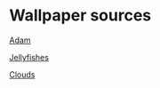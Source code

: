 # Wallpaper sources

[Adam](https://x.com/punsbymann/status/1860315813032427662/photo/1)

[Jellyfishes](https://www.pexels.com/photo/photo-of-green-jellyfish-2690764/)

[Clouds](https://unsplash.com/photos/black-clouds-and-blue-sky-dRqWrxsNtXU)
